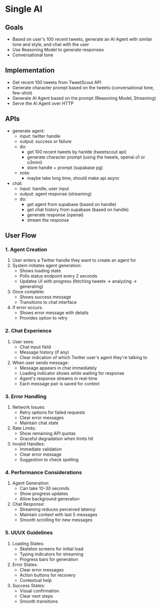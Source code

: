 # Single AI

## Goals

- Based on user's 100 recent tweets, generate an AI Agent with similar tone and style, and chat with the user
- Use Reasoning Model to generate responses
- Conversational tone

## Implementation

- Get recent 100 tweets from TweetScout API
- Generate character prompt based on the tweets (conversational tone, few-shot)
- Generate AI Agent based on the prompt (Reasoning Model, Streaming)
- Serve the AI Agent over HTTP

## APIs

- generate agent:
  - input: twitter handle
  - output: success or failure
  - do:
    - get 100 recent tweets by hanlde (tweetscout api)
    - generate character prompt (using the tweets, openai o1 or o3mini)
    - store handle + prompt (supabase pg)
  - note:
    - maybe take long time, should make api async
- chat:
  - input: handle, user input
  - output: agent response (streaming)
  - do:
    - get agent from supabase (based on handle)
    - get chat history from supabase (based on handle)
    - generate response (openai)
    - stream the response

## User Flow

### 1. Agent Creation

1. User enters a Twitter handle they want to create an agent for
2. System initiates agent generation:
   - Shows loading state
   - Polls status endpoint every 2 seconds
   - Updates UI with progress (fetching tweets → analyzing → generating)
3. Once complete:
   - Shows success message
   - Transitions to chat interface
4. If error occurs:
   - Shows error message with details
   - Provides option to retry

### 2. Chat Experience

1. User sees:
   - Chat input field
   - Message history (if any)
   - Clear indication of which Twitter user's agent they're talking to
2. When user sends message:
   - Message appears in chat immediately
   - Loading indicator shows while waiting for response
   - Agent's response streams in real-time
   - Each message pair is saved for context

### 3. Error Handling

1. Network Issues:
   - Retry options for failed requests
   - Clear error messages
   - Maintain chat state
2. Rate Limits:
   - Show remaining API quotas
   - Graceful degradation when limits hit
3. Invalid Handles:
   - Immediate validation
   - Clear error message
   - Suggestion to check spelling

### 4. Performance Considerations

1. Agent Generation:
   - Can take 10-30 seconds
   - Show progress updates
   - Allow background generation
2. Chat Response:
   - Streaming reduces perceived latency
   - Maintain context with last 5 messages
   - Smooth scrolling for new messages

### 5. UI/UX Guidelines

1. Loading States:
   - Skeleton screens for initial load
   - Typing indicators for streaming
   - Progress bars for generation
2. Error States:
   - Clear error messages
   - Action buttons for recovery
   - Contextual help
3. Success States:
   - Visual confirmation
   - Clear next steps
   - Smooth transitions
